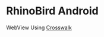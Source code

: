 RhinoBird Android
===========================

WebView Using [Crosswalk](https://crosswalk-project.org/)

